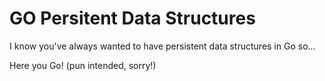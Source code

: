 # GO Persitent Data Structures

I know you've always wanted to have persistent data structures in Go so...

Here you Go! (pun intended, sorry!)
